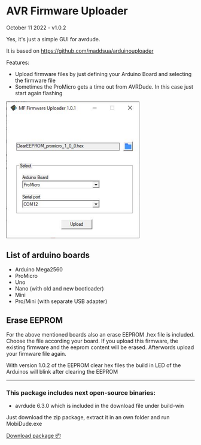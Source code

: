 # AVR Firmware Uploader

October 11 2022 - v1.0.2

Yes, it's just a simple GUI for avrdude.

It is based on https://github.com/maddsua/arduinouploader

Features:
- Upload firmware files by just defining your Arduino Board and selecting the firmware file
- Sometimes the ProMicro gets a time out from AVRDude. In this case just start again flashing

<img src="info/interface-101.jpg" width="356"/>


## List of arduino boards
- Arduino Mega2560
- ProMicro
- Uno
- Nano (with old and new bootloader)
- Mini
- Pro/Mini (with separate USB adapter)

## Erase EEPROM
For the above mentioned boards also an erase EEPROM .hex file is included.
Choose the file according your board.
If you upload this firmware, the existing firmware and the eeprom content will be erased.
Afterwords upload your firmware file again.

With version 1.0.2 of the EEPROM clear hex files the build in LED of the Arduinos will blink after clearing the EEPROM

---

### This package includes next open-source binaries:

 - avrdude 6.3.0 which is included in the download file under build-win

Just download the zip package, extract it in an own folder and run MobiDude.exe


[Download package 📦](build-win/MobiDude-1.0.2.zip)
